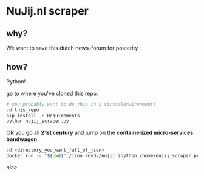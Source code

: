 # NuJij.nl scraper

## why?

We want to save this dutch news-forum for posterity

## how? 

Python!

go to where you've cloned this repo. 

```bash
# you probably want to do this in a virtualenvironment!
cd this_repo
pip install -r Requirements
python nujij_scraper.py

```
OR you go all **21st century** and jump on the **containerized micro-services bandwagon**

```bash
cd <directory_you_want_full_of_json>
docker run -v "$(pwd)":/json rnvdv/nujij ipython /home/nujij_scraper.py
```

*nice*


